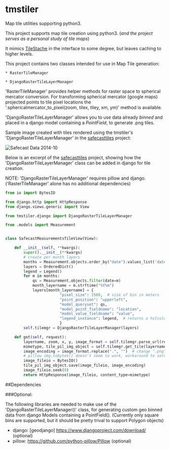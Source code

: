 tmstiler
========

Map tile utilities supporting python3.

This project supports map tile creation using python3. 
(_and the project serves as a personal study of tile maps_)  

It mimics [TileStache](http://tilestache.org/) in the interface to some degree, but leaves caching to higher levels.

This project contains two classes intended for use in Map Tile generation:
 
    * RasterTileManager
    
    * DjangoRasterTileLayerManager
      
'RasterTileManager' provides helper methods for raster space to spherical mercator conversion.
For transforming spherical mercator (google maps) projected points to tile pixel locations the '.sphericalmercator_to_pixel(zoom, tilex, tiley, xm, ym)' method is available.

'DjangoRasterTileLayerManager' allows you to use data already *binned* and placed in a django model containing a _PointField_, to generate .png tiles.

Sample image created with tiles rendered using the tmstiler's 'DjangoRasterTileLayerManager' in the [safecasttiles](https://github.com/monkut/safecasttiles) project:

![Safecast Data 2014-10](https://lh5.googleusercontent.com/8Uj8wENmgpN0s59mmbKqwced4z2WaxcFGK-fRp3kXas=s259-p-no)

Below is an excerpt of the [safecasttiles](https://github.com/monkut/safecasttiles) project, showing how the 'DjangoRasterTileLayerManager' class can be added in django for tile creation.

NOTE:  'DjangoRasterTileLayerManager' requires pillow and django.  ('RasterTileManager' alone has no additional dependencies)


```python
from io import BytesIO

from django.http import HttpResponse
from django.views.generic import View

from tmstiler.django import DjangoRasterTileLayerManager

from .models import Measurement


class SafecastMeasurementsTileView(View):

    def __init__(self, **kwargs):
        super().__init__(**kwargs)
        # create per month layers
        months = Measurement.objects.order_by("date").values_list('date', flat=True).distinct()
        layers = OrderedDict()
        legend = Legend()
        for m in months:
            qs = Measurement.objects.filter(date=m)
            month_layername = m.strftime("%Y%m")
            layers[month_layername] = {
                        "pixel_size": 1500,  # size of bin in meters
                        "point_position": "upperleft",
                        "model_queryset": qs,
                        "model_point_fieldname": "location",
                        "model_value_fieldname": "value",
                        "legend_instance": legend,  # returns a hslcolor_str
                        }
        self.tilemgr = DjangoRasterTileLayerManager(layers)

    def get(self, request):
        layername, zoom, x, y, image_format = self.tilemgr.parse_url(request.path)
        mimetype, tile_pil_img_object = self.tilemgr.get_tile(layername, zoom, x, y)
        image_encoding = image_format.replace(".", "")  # change ".png" to just "png"
        # pillow img.tobytes() doesn't seem to work, workaround to serve raw bytes via BytesIO()
        image_fileio = BytesIO()  
        tile_pil_img_object.save(image_fileio, image_encoding)
        image_fileio.seek(0)
        return HttpResponse(image_fileio, content_type=mimetype)
```

##Dependencies

###Optional:

The following libraries are needed to make use of the 'DjangoRasterTileLayerManager()' class, for generating custom geo binned data from django Models containing a PointField(). (Currently only square bins are supported, but it should be pretty trival to support Polygon objects)

- django: [geodjango] https://www.djangoproject.com/download/ (optional)
- pillow: https://github.com/python-pillow/Pillow (optional)

